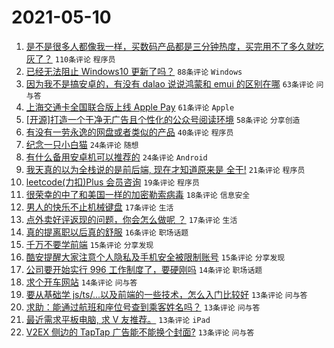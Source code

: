 # 2021-05-10

1. [是不是很多人都像我一样，买数码产品都是三分钟热度，买完用不了多久就吃灰了？](https://www.v2ex.com/t/775928) `110条评论` `程序员`
1. [已经无法阻止 Windows10 更新了吗？](https://www.v2ex.com/t/775933) `88条评论` `Windows`
1. [因为我不是搞安卓的，有没有 dalao 说说鸿蒙和 emui 的区别在哪](https://www.v2ex.com/t/775918) `63条评论` `问与答`
1. [上海交通卡全国联合版上线 Apple Pay](https://www.v2ex.com/t/775902) `61条评论` `Apple`
1. [[开源]打造一个干净无广告且个性化的公众号阅读环境](https://www.v2ex.com/t/775908) `58条评论` `分享创造`
1. [有没有一劳永逸的网盘或者类似的产品](https://www.v2ex.com/t/775983) `40条评论` `程序员`
1. [纪念一只小白猫](https://www.v2ex.com/t/775935) `24条评论` `随想`
1. [有什么备用安卓机可以推荐的](https://www.v2ex.com/t/775925) `24条评论` `Android`
1. [我天真的以为全栈说的是前后端, 现在才知道原来是 全干!](https://www.v2ex.com/t/775965) `21条评论` `程序员`
1. [leetcode(力扣)Plus 会员咨询](https://www.v2ex.com/t/775946) `19条评论` `程序员`
1. [很荣幸的中了和美国一样的加密勒索病毒](https://www.v2ex.com/t/776003) `18条评论` `信息安全`
1. [男人的快乐不止机械键盘](https://www.v2ex.com/t/776035) `17条评论` `生活`
1. [点外卖好评返现的问题，你会怎么做呢 ？](https://www.v2ex.com/t/776008) `17条评论` `生活`
1. [真的提离职以后真的舒服](https://www.v2ex.com/t/775963) `16条评论` `职场话题`
1. [千万不要学前端](https://www.v2ex.com/t/775994) `15条评论` `分享发现`
1. [酷安提醒大家注意个人隐私及手机安全被限制账号](https://www.v2ex.com/t/775912) `15条评论` `分享发现`
1. [公司要开始实行 996 工作制度了，要硬刚吗](https://www.v2ex.com/t/776039) `14条评论` `职场话题`
1. [求个开车网站](https://www.v2ex.com/t/775966) `14条评论` `问与答`
1. [要从基础学 js/ts/...以及前端的一些技术，怎么入门比较好](https://www.v2ex.com/t/775993) `13条评论` `问与答`
1. [求助：能通过航班和座位号查到乘客姓名吗？](https://www.v2ex.com/t/775944) `13条评论` `问与答`
1. [最近需求平板电脑, 求 V 友推荐。](https://www.v2ex.com/t/775941) `13条评论` `iPad`
1. [V2EX 侧边的 TapTap 广告能不能换个封面?](https://www.v2ex.com/t/775931) `13条评论` `问与答`
